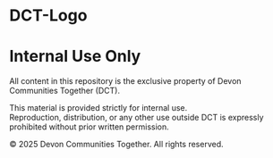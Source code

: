 # DCT-Logo

# Internal Use Only

All content in this repository is the exclusive property of Devon Communities Together (DCT). 

This material is provided strictly for internal use.  
Reproduction, distribution, or any other use outside DCT is expressly prohibited without prior written permission. 

© 2025 Devon Communities Together. All rights reserved. 
